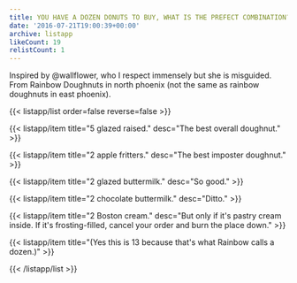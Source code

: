 ```yaml
---
title: YOU HAVE A DOZEN DONUTS TO BUY, WHAT IS THE PREFECT COMBINATION?
date: '2016-07-21T19:00:39+00:00'
archive: listapp
likeCount: 19
relistCount: 1
---
```


Inspired by @wallflower, who I respect immensely but she is misguided. From Rainbow Doughnuts in north phoenix (not the same as rainbow doughnuts in east phoenix).

{{< listapp/list order=false reverse=false >}}

   {{< listapp/item title="5 glazed raised."
      desc="The best overall doughnut." >}}

   {{< listapp/item title="2 apple fritters."
      desc="The best imposter doughnut." >}}

   {{< listapp/item title="2 glazed buttermilk."
      desc="So good." >}}

   {{< listapp/item title="2 chocolate buttermilk."
      desc="Ditto." >}}

   {{< listapp/item title="2 Boston cream."
      desc="But only if it's pastry cream inside. If it's frosting-filled, cancel your order and burn the place down." >}}

   {{< listapp/item title="(Yes this is 13 because that's what Rainbow calls a dozen.)" >}}

{{< /listapp/list >}}
